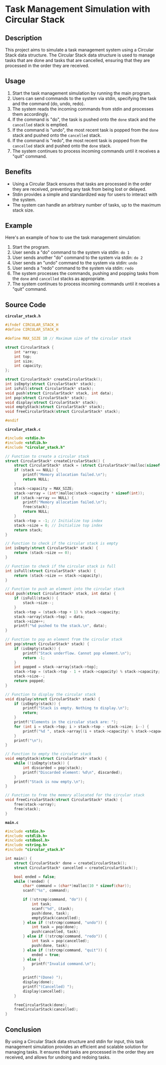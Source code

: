 # Task Management Simulation with Circular Stack

## Description

This project aims to simulate a task management system using a Circular Stack data structure. The Circular Stack data structure is used to manage tasks that are done and tasks that are cancelled, ensuring that they are processed in the order they are received.

## Usage

1. Start the task management simulation by running the main program.
2. Users can send commands to the system via stdin, specifying the task and the command (do, undo, redo).
3. The system reads the incoming commands from stdin and processes them accordingly.
4. If the command is "do", the task is pushed onto the `done` stack and the `cancelled` stack is emptied.
5. If the command is "undo", the most recent task is popped from the `done` stack and pushed onto the `cancelled` stack.
6. If the command is "redo", the most recent task is popped from the `cancelled` stack and pushed onto the `done` stack.
7. The system continues to process incoming commands until it receives a "quit" command.

## Benefits

- Using a Circular Stack ensures that tasks are processed in the order they are received, preventing any task from being lost or delayed.
- Stdin provides a simple and standardized way for users to interact with the system.
- The system can handle an arbitrary number of tasks, up to the maximum stack size.

## Example

Here's an example of how to use the task management simulation:

1. Start the program.
2. User sends a "do" command to the system via stdin: `do 1`
3. User sends another "do" command to the system via stdin: `do 2`
4. User sends an "undo" command to the system via stdin: `undo`
5. User sends a "redo" command to the system via stdin: `redo`
6. The system processes the commands, pushing and popping tasks from the `done` and `cancelled` stacks as appropriate.
7. The system continues to process incoming commands until it receives a "quit" command.

## Source Code

**`circular_stack.h`**
```c
#ifndef CIRCULAR_STACK_H
#define CIRCULAR_STACK_H

#define MAX_SIZE 10 // Maximum size of the circular stack

struct CircularStack {
    int *array;
    int top;
    int size;
    int capacity;
};

struct CircularStack* createCircularStack();
int isEmpty(struct CircularStack* stack);
int isFull(struct CircularStack* stack);
void push(struct CircularStack* stack, int data);
int pop(struct CircularStack* stack);
void display(struct CircularStack* stack);
void emptyStack(struct CircularStack* stack);
void freeCircularStack(struct CircularStack* stack);

#endif
```

**`circular_stack.c`**
```c
#include <stdio.h>
#include <stdlib.h>
#include "circular_stack.h"

// Function to create a circular stack
struct CircularStack* createCircularStack() {
    struct CircularStack* stack = (struct CircularStack*)malloc(sizeof(struct CircularStack));
    if (stack == NULL) {
        printf("Memory allocation failed.\n");
        return NULL;
    }
    stack->capacity = MAX_SIZE;
    stack->array = (int*)malloc(stack->capacity * sizeof(int));
    if (stack->array == NULL) {
        printf("Memory allocation failed.\n");
        free(stack);
        return NULL;
    }
    stack->top = -1; // Initialize top index
    stack->size = 0; // Initialize top index
    return stack;
}

// Function to check if the circular stack is empty
int isEmpty(struct CircularStack* stack) {
    return (stack->size == 0);
}

// Function to check if the circular stack is full
int isFull(struct CircularStack* stack) {
    return (stack->size == stack->capacity);
}

// Function to push an element into the circular stack
void push(struct CircularStack* stack, int data) {
    if (isFull(stack)) {
        stack->size--;
    }
    stack->top = (stack->top + 1) % stack->capacity;
    stack->array[stack->top] = data;
    stack->size++;
    printf("%d pushed to the stack.\n", data);
}

// Function to pop an element from the circular stack
int pop(struct CircularStack* stack) {
    if (isEmpty(stack)) {
        printf("Stack underflow. Cannot pop element.\n");
        return -1;
    }
    int popped = stack->array[stack->top];
    stack->top = (stack->top - 1 + stack->capacity) % stack->capacity;
    stack->size--;
    return popped;
}

// Function to display the circular stack
void display(struct CircularStack* stack) {
    if (isEmpty(stack)) {
        printf("Stack is empty. Nothing to display.\n");
        return;
    }
    printf("Elements in the circular stack are: ");
    for (int i = stack->top; i > stack->top - stack->size; i--) {
        printf("%d ", stack->array[(i + stack->capacity) % stack->capacity]);
    }
    printf("\n");
}

// Function to empty the circular stack
void emptyStack(struct CircularStack* stack) {
    while (!isEmpty(stack)) {
        int discarded = pop(stack);
        printf("Discarded element: %d\n", discarded);
    }
    printf("Stack is now empty.\n");
}

// Function to free the memory allocated for the circular stack
void freeCircularStack(struct CircularStack* stack) {
    free(stack->array);
    free(stack);
}
```

**`main.c`**
```c
#include <stdio.h>
#include <stdlib.h>
#include <stdbool.h>
#include <string.h>
#include "circular_stack.h"

int main() {
    struct CircularStack* done = createCircularStack();
    struct CircularStack* cancelled = createCircularStack();

    bool ended = false;
    while (!ended) {
        char* command = (char*)malloc(10 * sizeof(char));
        scanf("%s", command);

        if (!strcmp(command, "do")) {
            int task;
            scanf("%d", &task);
            push(done, task);
            emptyStack(cancelled);
        } else if (!strcmp(command, "undo")) {
            int task = pop(done);
            push(cancelled, task);
        } else if (!strcmp(command, "redo")) {
            int task = pop(cancelled);
            push(done, task);
        } else if (!strcmp(command, "quit")) {
            ended = true;
        } else {
            printf("Invalid command.\n");
        }

        printf("(Done) ");
        display(done);
        printf("(Cancelled) ");
        display(cancelled);
    }

    freeCircularStack(done);
    freeCircularStack(cancelled);
}
```

## Conclusion

By using a Circular Stack data structure and stdin for input, this task management simulation provides an efficient and scalable solution for managing tasks. It ensures that tasks are processed in the order they are received, and allows for undoing and redoing tasks.